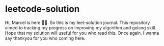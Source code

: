 # leetcode-solution

<p1>Hi, Marcel is here 🧑‍💻.<p1>
<p1>So this is my leet-solution journal. This repository aimed to tracking my progress on improving my algorithm and golang skill.<p1>
<p1>Hope that my solution will useful for you who read this.<p1>
<p1>Once again, I wanna say thankyou for you who coming here.<p1>